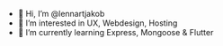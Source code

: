 - 👋 Hi, I’m @lennartjakob
- 👀 I’m interested in UX, Webdesign, Hosting
- 🌱 I’m currently learning Express, Mongoose & Flutter

